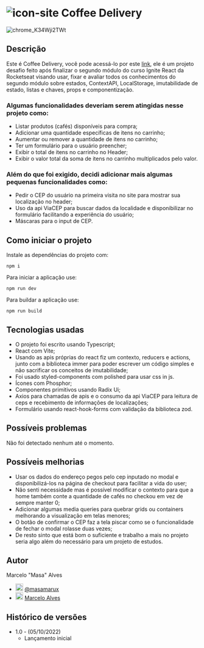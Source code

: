 # ![icon-site](https://user-images.githubusercontent.com/45273884/194178175-496bcd6e-12cb-4108-9871-0ac49ee5d98f.png) Coffee Delivery

![chrome_K34Wji2TWt](https://user-images.githubusercontent.com/45273884/194182829-a36e1620-70e0-42a4-8fe8-325f4dfeddf7.gif)

## Descrição

Este é Coffee Delivery, você pode acessá-lo por este [link](https://coffee-delivery.masamasa.vercel.app/), ele é um projeto desafio feito após finalizar o segundo módulo do curso Ignite React da Rocketseat visando usar, fixar e avaliar todos os conhecimentos do segundo módulo sobre estados, ContextAPI, LocalStorage, imutabilidade de estado, listas e chaves, props e componentização.

### Algumas funcionalidades deveriam serem atingidas nesse projeto como:

 - Listar produtos (cafés) disponíveis para compra;
 - Adicionar uma quantidade específicas de itens no carrinho;
 - Aumentar ou remover a quantidade de itens no carrinho;
 - Ter um formulário para o usuário preencher;
 - Exibir o total de itens no carrinho no Header;
 - Exibir o valor total da soma de itens no carrinho multiplicados pelo valor.

### Além do que foi exigido, decidi adicionar mais algumas pequenas funcionalidades como:

 - Pedir o CEP do usuário na primeira visita no site para mostrar sua localização no header;
 - Uso da api ViaCEP para buscar dados da localidade e disponibilizar no formulário facilitando a experiência do usuário;
 - Máscaras para o input de CEP.

## Como iniciar o projeto

Instale as dependências do projeto com:
```
npm i
```

Para iniciar a aplicação use:
```
npm run dev
```

Para buildar a aplicação use:
```
npm run build
```

## Tecnologias usadas

 - O projeto foi escrito usando Typescript;
 - React com Vite;
 - Usando as apis próprias do react fiz um contexto, reducers e actions, junto com a biblioteca immer para poder escrever um código simples e não sacrificar os conceitos de imutabilidade;
 - Foi usado styled-components com polished para usar css in js.
 - Ícones com Phosphor;
 - Componentes primitivos usando Radix Ui;
 - Axios para chamadas de apis e o consumo da api ViaCEP para leitura de ceps e recebimento de informações de localizações;
 - Formulário usando react-hook-forms com validação da biblioteca zod.

## Possíveis problemas

  Não foi detectado nenhum até o momento.

## Possíveis melhorias

 - Usar os dados do endereço pegos pelo cep inputado no modal e disponibilizá-los na página de checkout para facilitar a vida do user;
 - Não senti necessidade mas é possível modificar o contexto para que a home também conte a quantidade de cafés no checkou em vez de sempre manter 0;
 - Adicionar algumas media queries para quebrar grids ou containers melhorando a visualização em telas menores;
 - O botão de confirmar o CEP faz a tela piscar como se o funcionalidade de fechar o modal rolasse duas vezes;
 - De resto sinto que está bom o suficiente e trabalho a mais no projeto seria algo além do necessário para um projeto de estudos.

## Autor

Marcelo "Masa" Alves
- <img src="https://user-images.githubusercontent.com/45273884/192056758-d7c1995b-4459-4acf-bb20-c4e19ee5daf3.svg" alt="twitter-logo" style="width: 20px; height: 20px;"> [@masamarux](https://twitter.com/masamarux)
- <img src="https://user-images.githubusercontent.com/45273884/192056770-fa5b48e0-a216-4f55-86fc-83cc6dd3590a.svg" alt="linkedin-logo" style="width: 20px; height: 20px;"> [Marcelo Alves](https://www.linkedin.com/in/marceloalves-/)


## Histórico de versões
* 1.0 - (05/10/2022)
    * Lançamento inicial
